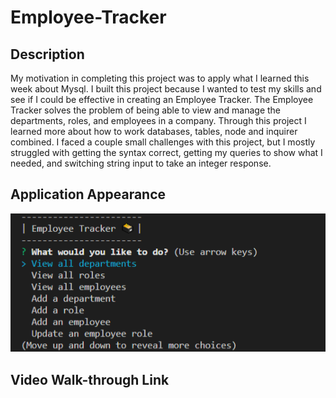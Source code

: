 # Employee-Tracker

## Description

My motivation in completing this project was to apply what I learned this week about Mysql. I built this project because I wanted to test my skills and see if I could be effective in creating an Employee Tracker. The Employee Tracker solves the problem of being able to view and manage the departments, roles, and employees in a company. Through this project I learned more about how to work databases, tables, node and inquirer combined. I faced a couple small challenges with this project, but I mostly struggled with getting the syntax correct, getting my queries to show what I needed, and switching string input to take an integer response.  

## Application Appearance

![Employee Tracker](./images/screenshot.png)

## Video Walk-through Link
